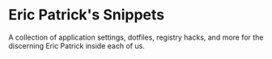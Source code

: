 # Eric Patrick's Snippets

A collection of application settings, dotfiles, registry hacks, and more for the discerning Eric Patrick inside each of us.